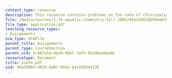 ```yaml
---
content_type: resource
description: This resuorce contains problems on the rate of chlorination and pH.
file: /media/courses/1-76-aquatic-chemistry-fall-2005/49a28983d6594a070942b41450544135_pset6.pdf
file_type: application/pdf
learning_resource_types:
- Assignments
ocw_type: OCWFile
parent_title: Assignments
parent_type: CourseSection
parent_uid: 5c067e5a-dbe8-96b2-3afb-6b348aedee8c
resourcetype: Document
title: pset6.pdf
uid: 49a28983-d659-4a07-0942-b41450544135
---
```

